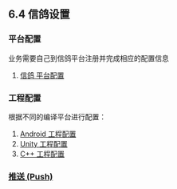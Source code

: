 ## 6.4 信鸽设置


### 平台配置

业务需要自己到信鸽平台注册并完成相应的配置信息

1. [信鸽 平台配置](XG/developer.md)

### 工程配置
根据不同的编译平台进行配置：

1. [Android 工程配置](XG/android.md)
2. [Unity 工程配置](XG/unity.md)
3. [C++ 工程配置](XG/cpp.md) 

### [推送 (Push)](../Unity/Module/push.md)